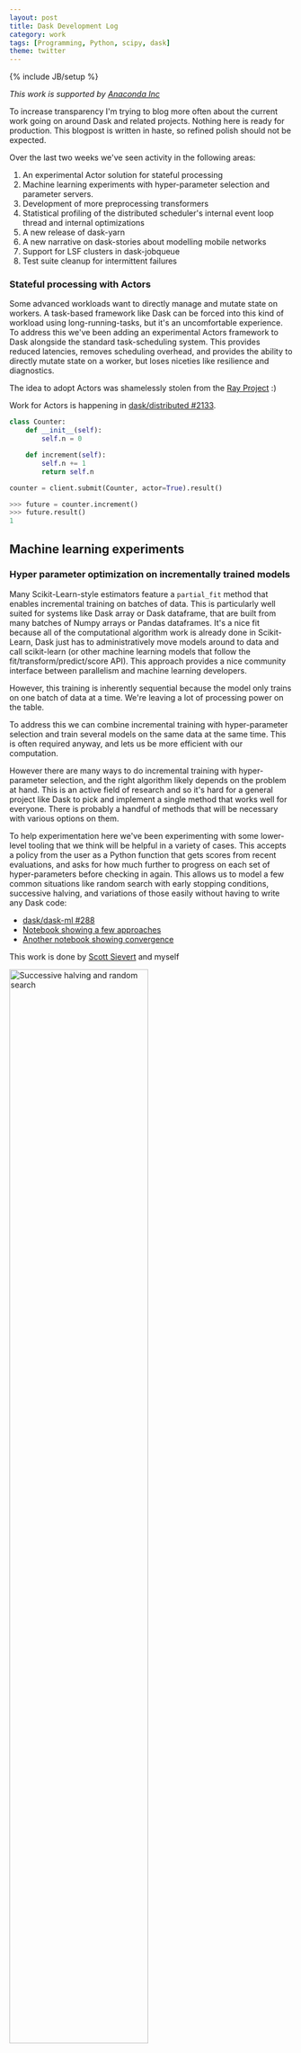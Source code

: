 ```yaml
---
layout: post
title: Dask Development Log
category: work
tags: [Programming, Python, scipy, dask]
theme: twitter
---
```

{% include JB/setup %}

*This work is supported by [Anaconda Inc](http://anaconda.com)*

To increase transparency I'm trying to blog more often about the current work
going on around Dask and related projects.  Nothing here is ready for
production.  This blogpost is written in haste, so refined polish should not be
expected.

Over the last two weeks we've seen activity in the following areas:

1.  An experimental Actor solution for stateful processing
1.  Machine learning experiments with hyper-parameter selection and parameter
    servers.
2.  Development of more preprocessing transformers
3.  Statistical profiling of the distributed scheduler's internal event loop
    thread and internal optimizations
4.  A new release of dask-yarn
5.  A new narrative on dask-stories about modelling mobile networks
5.  Support for LSF clusters in dask-jobqueue
6.  Test suite cleanup for intermittent failures



### Stateful processing with Actors

Some advanced workloads want to directly manage and mutate state on workers.  A
task-based framework like Dask can be forced into this kind of workload using
long-running-tasks, but it's an uncomfortable experience.  To address this
we've been adding an experimental Actors framework to Dask alongside the
standard task-scheduling system.  This provides reduced latencies, removes
scheduling overhead, and provides the ability to directly mutate state on a
worker, but loses niceties like resilience and diagnostics.

The idea to adopt Actors was shamelessly stolen from the [Ray Project](http://ray.readthedocs.io/en/latest/) :)

Work for Actors is happening in [dask/distributed #2133](https://github.com/dask/distributed/pull/2133).

```python
class Counter:
    def __init__(self):
        self.n = 0

    def increment(self):
        self.n += 1
        return self.n

counter = client.submit(Counter, actor=True).result()

>>> future = counter.increment()
>>> future.result()
1
```

## Machine learning experiments

### Hyper parameter optimization on incrementally trained models

Many Scikit-Learn-style estimators feature a `partial_fit` method that enables
incremental training on batches of data.  This is particularly well suited for
systems like Dask array or Dask dataframe, that are built from many batches of
Numpy arrays or Pandas dataframes.  It's a nice fit because all of the
computational algorithm work is already done in Scikit-Learn, Dask just has to
administratively move models around to data and call scikit-learn (or other
machine learning models that follow the fit/transform/predict/score API).  This
approach provides a nice community interface between parallelism and machine
learning developers.

However, this training is inherently sequential because the model only trains
on one batch of data at a time.  We're leaving a lot of processing power on the
table.

To address this we can combine incremental training with hyper-parameter
selection and train several models on the same data at the same time.  This is
often required anyway, and lets us be more efficient with our computation.

However there are many ways to do incremental training with hyper-parameter
selection, and the right algorithm likely depends on the problem at hand.
This is an active field of research and so it's hard for a general project like
Dask to pick and implement a single method that works well for everyone.  There
is probably a handful of methods that will be necessary with various options on
them.

To help experimentation here we've been experimenting with some lower-level
tooling that we think will be helpful in a variety of cases.  This accepts a
policy from the user as a Python function that gets scores from recent
evaluations, and asks for how much further to progress on each set of
hyper-parameters before checking in again.  This allows us to model a few
common situations like random search with early stopping conditions, successive
halving, and variations of those easily without having to write any Dask code:

-  [dask/dask-ml #288](https://github.com/dask/dask-ml/pull/288)
-  [Notebook showing a few approaches](https://gist.github.com/mrocklin/4c95bd26d15281d82e0bf2d27632e294)
-  [Another notebook showing convergence](https://gist.github.com/stsievert/c675b3a237a60efbd01dcb112e29115b)

This work is done by [Scott Sievert](http://github.com/stsievert) and myself

<img src="https://user-images.githubusercontent.com/1320475/43540881-7184496a-95b8-11e8-975a-96c2f17ee269.png"
     width="70%"
     alt="Successive halving and random search">

### Parameter Servers

To improve the speed of training large models [Scott
Sievert](https://github.com/stsievert) has been using Actors (mentioned above)
to develop simple examples for parameter servers.  These are helping to
identify and motivate performance and diagnostic improvements improvements
within Dask itself:

{% gist ff8a1df9300a82f15a2704e913469522 %}

These parameter servers manage the communication of models produced by
different workers, and leave the computation to the underlying deep learning
library. This is ongoing work.

### Dataframe Preprocessing Transformers

We've started to orient some of the Dask-ML work around case studies.  Our
first, written by [Scott Sievert](https://github.com/stsievert), uses the
Criteo dataset for ads.  It's a good example of a combined dense/sparse dataset
that can be somewhat large (around 1TB).  The first challenge we're running
into is preprocessing.  These have lead to a few preprocessing improvements:

-   [Label Encoder supports Pandas Categorical dask/dask-ml #310](https://github.com/dask/dask-ml/pull/310)
-   [Add Imputer with mean and median strategies dask/dask-ml #11](https://github.com/dask/dask-ml/pull/11)
-   [Ad OneHotEncoder dask/dask-ml #313](https://github.com/dask/dask-ml/pull/313)
-   [Add Hashing Vectorizer dask/dask-ml #122](https://github.com/dask/dask-ml/pull/122)
-   [Add ColumnTransformer dask/dask-ml #315](https://github.com/dask/dask-ml/pull/315)

Some of these are also based off of improved dataframe handling features in the
upcoming 0.20 release for Scikit-Learn.

This work is done by
[Roman Yurchak](https://github.com/dask/dask-ml/pull/122),
[James Bourbeau](https://github.com/jrbourbeau),
[Daniel Severo](https://github.com/daniel-severo), and
[Tom Augspurger](https://github.com/TomAugspurger).


### Profiling the main thread

Profiling concurrent code is hard.  Traditional profilers like CProfile become
confused by passing control between all of the different coroutines.  This
means that we haven't done a very comprehensive job of profiling and tuning the
distributed scheduler and workers.  Statistical profilers on the other hand
tend to do a bit better.  We've taken the statistical profiler that we usually
use on Dask worker threads (available in the dashboard on the "Profile" tab)
and have applied it to the central administrative threads running the Tornado
event loop as well.  This has highlighted a few issues that we weren't able to
spot before, and should hopefully result in reduced overhead in future
releases.

-  [dask/distributed #2144](https://github.com/dask/distributed/pull/2144)
-  [stackoverflow.com/questions/51582394/which-functions-are-free-when-profiling-tornado-asyncio](https://stackoverflow.com/questions/51582394/which-functions-are-free-when-profiling-tornado-asyncio)

<img src="https://user-images.githubusercontent.com/306380/43368136-4574f46c-930d-11e8-9d5b-6f4b4f6aeffe.png"
     width="70%"
     alt="Profile of event loop thread">


### New release of Dask-Yarn

There is a new release of [Dask-Yarn](http://dask-yarn.readthedocs.io/en/latest)
and the underlying library for managing Yarn jobs,
[Skein](https://jcrist.github.io/skein/).  These include a number of bug-fixes
and improved concurrency primitives for YARN applications.  The new features are
documented [here](https://jcrist.github.io/skein/key-value-store.html), and were
implemented in [jcrist/skein #40](https://github.com/jcrist/skein/pull/40).

This work was done by [Jim Crist](https://jcrist.github.io/)


### Support for LSF clusters in Dask-Jobqueue

[Dask-jobqueue](http://dask-jobqueue.readthedocs.io/en/latest/) supports Dask
use on traditional HPC cluster managers like SGE, SLURM, PBS, and others.
We've recently [added support for LSF clusters](http://dask-jobqueue.readthedocs.io/en/latest/generated/dask_jobqueue.LSFCluster.html#dask_jobqueue.LSFCluster)

Work was done in [dask/dask-jobqueue #78](https://github.com/dask/dask-jobqueue/pull/78) by [Ray Bell](https://github.com/raybellwaves).


### New Dask Story on mobile networks

The [Dask Stories](http://dask-stories.readthedocs.io/en/latest/)
repository holds narrative about how people use Dask.
[Sameer Lalwani](https://www.linkedin.com/in/lalwanisameer/)
recently added a story about using Dask to
[model mobile communication networks](http://dask-stories.readthedocs.io/en/latest/network-modeling.html).
It's worth a read.


### Test suite cleanup

The dask.distributed test suite has been suffering from intermittent failures
recently.  These are tests that fail very infrequently, and so are hard to
catch when writing them, but show up when future unrelated PRs run the test
suite on continuous integration and get failures.  They add friction to the
development process, but are expensive to track down (testing distributed
systems is hard).

We're taking a bit of time this week to track these down.  Progress here:

-  [dask/distributed #2146](https://github.com/dask/distributed/pull/2146)
-  [dask/distributed #2152](https://github.com/dask/distributed/pull/2152)
